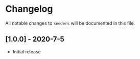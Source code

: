 # Changelog 

All notable changes to `seeders` will be documented in this file.

## [1.0.0] - 2020-7-5

- Initial release
